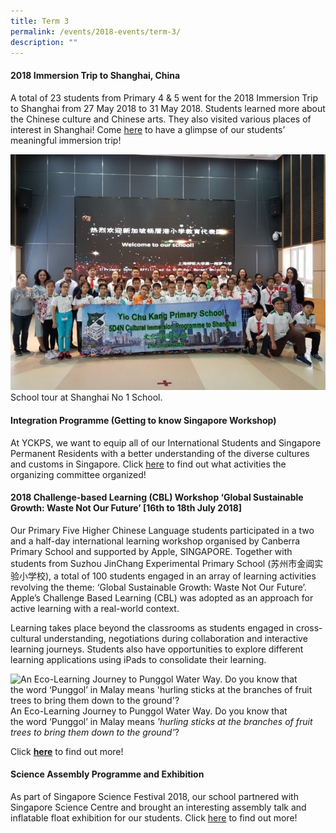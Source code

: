 ```yaml
---
title: Term 3
permalink: /events/2018-events/term-3/
description: ""
---
```

#### **2018 Immersion Trip to Shanghai, China**  
  

A total of 23 students from Primary 4 &amp; 5 went for the 2018 Immersion Trip to Shanghai from 27 May 2018 to 31 May 2018. Students learned more about the Chinese culture and Chinese arts. They also visited various places of interest in Shanghai! Come&nbsp;[here](https://yiochukangpri.moe.edu.sg/departments/character-n-citizenship-education-cce/internalisation-programme)&nbsp;to have a glimpse of our students’ meaningful immersion trip!

 ![School tour at Shanghai No 1 School.](/images/2018%20Immersion%20Trip%20to%20Shanghai,%20China.jpg)
School tour at Shanghai No 1 School.
 
  
#### **Integration Programme (Getting to know Singapore Workshop)**  
  

At YCKPS, we want to equip all of our International Students and Singapore Permanent Residents with a better understanding of the diverse cultures and customs in Singapore. Click&nbsp;[here](https://yiochukangpri.moe.edu.sg/departments/character-n-citizenship-education-cce/integration-programme-2018)&nbsp;to find out what activities the organizing committee organized!
  
#### **2018 Challenge-based Learning (CBL) Workshop ‘Global Sustainable Growth: Waste Not Our Future’ \[16th to 18th July 2018\]**  

Our Primary Five Higher Chinese Language students participated in a two and a half-day international learning workshop organised by Canberra Primary School and supported by Apple, SINGAPORE. Together with students from Suzhou JinChang Experimental Primary School&nbsp;(苏州市金阊实验小学校), a total of 100 students engaged in an array of learning activities revolving the theme: ‘Global Sustainable Growth: Waste Not Our Future’. Apple’s Challenge Based Learning (CBL) was adopted as an approach for active learning with a real-world context.

Learning takes place beyond the classrooms as students engaged in cross-cultural understanding, negotiations during collaboration and interactive learning journeys. Students also have opportunities to explore different learning applications using iPads to consolidate their learning. 

![An Eco-Learning Journey to Punggol Water Way. Do you know that the word ‘Punggol’ in Malay means 'hurling sticks at the branches of fruit trees to bring them down to the ground'?](/images/2018%20Challenge-based%20Learning%20(CBL)%20Workshop%20‘Global%20Sustainable%20Growth.png)
An Eco-Learning Journey to Punggol Water Way. Do you know that the word ‘Punggol’ in Malay means _'hurling sticks at the branches of fruit trees to bring them down to the ground'_?
  

Click&nbsp;**[here](https://yiochukangpri.moe.edu.sg/departments/mother-tongue/cl-key-programmes-activities)**&nbsp;to find out more!

  
  
#### **Science Assembly Programme and Exhibition**  
  

As part of Singapore Science Festival 2018, our school partnered with Singapore Science Centre and brought an interesting assembly talk and inflatable float exhibition for our students. Click&nbsp;[here](https://yiochukangpri.moe.edu.sg/departments/science)&nbsp;to find out more!